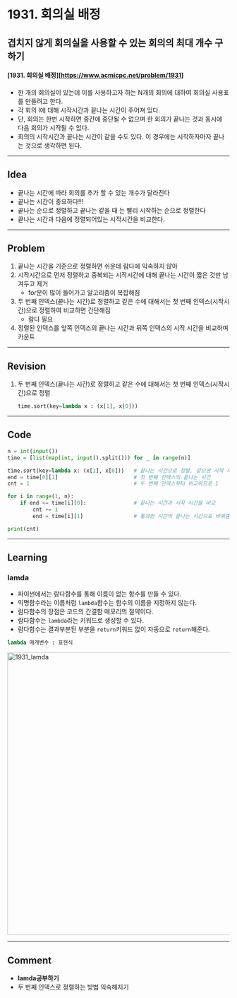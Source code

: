 # 1931. 회의실 배정

##  겹치지 않게 회의실을 사용할 수 있는 회의의 최대 개수 구하기

#### [1931. 회의실 배정][https://www.acmicpc.net/problem/1931]

- 한 개의 회의실이 있는데 이를 사용하고자 하는 N개의 회의에 대하여 회의실 사용표를 만들려고 한다.
- 각 회의 I에 대해 시작시간과 끝나는 시간이 주어져 있다. 
- 단, 회의는 한번 시작하면 중간에 중단될 수 없으며 한 회의가 끝나는 것과 동시에 다음 회의가 시작될 수 있다.
- 회의의 시작시간과 끝나는 시간이 같을 수도 있다. 이 경우에는 시작하자마자 끝나는 것으로 생각하면 된다.

---

## Idea

- 끝나는 시간에 따라 회의를 추가 할 수 있는 개수가 달라진다
- 끝나는 시간이 중요하다!!!
- 끝나는 순으로 정렬하고 끝나는 같을 때 는 빨리 시작하는 순으로 정렬한다
- 끝나는 시간과 다음에 정렬되어있는 시작시간을 비교한다.

---

## Problem

1. 끝나는 시간을 기준으로 정렬하면 쉬운데 람다에 익숙하지 않아 
2. 시작시간으로 먼저 정렬하고 중복되는 시작시간에 대해 끝나는 시간이 짧은 것만 남겨두고 제거
   - for문이 많이 들어가고 알고리즘이 복잡해짐
3. 두  번째 인덱스(끝나는 시간)로 정렬하고 같은 수에 대해서는 첫 번째 인덱스(시작시간)으로 정렬하여 비교하면 간단해짐
   - 람다 필요
4. 정렬된 인덱스를  앞쪽 인덱스의 끝나는 시간과 뒤쪽 인덱스의 시작 시간을 비교하며 카운트

---

## Revision

1. 두  번째 인덱스(끝나는 시간)로 정렬하고 같은 수에 대해서는 첫 번째 인덱스(시작시간)으로 정렬

   ```python
   time.sort(key=lambda x : (x[1], x[0]))
   ```

---

## Code

```python
n = int(input())
time = [list(map(int, input().split())) for _ in range(n)]

time.sort(key=lambda x: (x[1], x[0]))   # 끝나는 시간으로 정렬, 같으면 시작 시간으로 정렬
end = time[0][1]                        # 첫 번째 인덱스의 끝나는 시간
cnt = 1                                 # 두 번째 인덱스부터 비교하므로 1

for i in range(1, n):
    if end <= time[i][0]:               # 끝나는 시간과 시작 시간을 비교
        cnt += 1
        end = time[i][1]                # 통과한 시간의 끝나는 시간으로 바꿔줌

print(cnt)
```

---

## Learning

### lamda

- 파이썬에서는 람다함수를 통해 이름이 없는 함수를 만들 수 있다.
- 익명함수라는 이름처럼 `lambda`함수는 함수의 이름을 지정하지 않는다.
- 람다함수의 장점은 코드의 간결함 메모리의 절약이다.
- 람다함수는 `lambda`라는 키워드로 생성할 수 있다.
- 람다함수는 결과부분된 부분을 `return`키워드 없이 자동으로 `return`해준다.

```python
lambda 매개변수 : 표현식
```



<img width="640" alt="1931_lamda" src="https://user-images.githubusercontent.com/109335452/189779209-ecd3e9d7-f267-4f8c-97c8-14e69ad0eac7.png">



---

## Comment

- **lamda공부하기**
- 두 번째 인덱스로 정렬하는 방법 익숙해지기